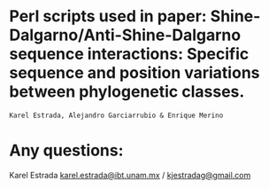 
# Perl scripts used in paper: Shine-Dalgarno/Anti-Shine-Dalgarno sequence interactions: Specific sequence and position variations between phylogenetic classes.

    Karel Estrada, Alejandro Garciarrubio & Enrique Merino

# Any questions:

Karel Estrada
karel.estrada@ibt.unam.mx / kjestradag@gmail.com

